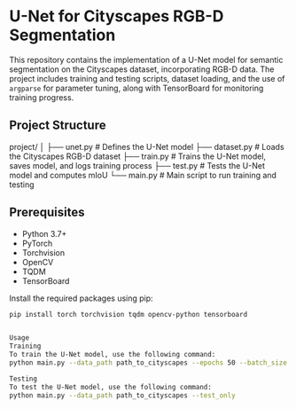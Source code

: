 # U-Net for Cityscapes RGB-D Segmentation

This repository contains the implementation of a U-Net model for semantic segmentation on the Cityscapes dataset, incorporating RGB-D data. The project includes training and testing scripts, dataset loading, and the use of `argparse` for parameter tuning, along with TensorBoard for monitoring training progress.

## Project Structure

project/
│
├── unet.py # Defines the U-Net model
├── dataset.py # Loads the Cityscapes RGB-D dataset
├── train.py # Trains the U-Net model, saves model, and logs training process
├── test.py # Tests the U-Net model and computes mIoU
└── main.py # Main script to run training and testing

## Prerequisites

- Python 3.7+
- PyTorch
- Torchvision
- OpenCV
- TQDM
- TensorBoard

Install the required packages using pip:
```bash
pip install torch torchvision tqdm opencv-python tensorboard


Usage
Training
To train the U-Net model, use the following command:
python main.py --data_path path_to_cityscapes --epochs 50 --batch_size 4 --lr 1e-4

Testing
To test the U-Net model, use the following command:
python main.py --data_path path_to_cityscapes --test_only
